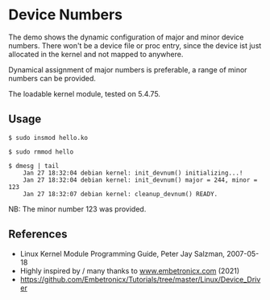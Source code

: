 # Device Numbers

The demo shows the dynamic configuration of major and minor device numbers. There won't be a device file or proc entry, since the device ist just allocated in the kernel and not mapped to anywhere.   

Dynamical assignment of major numbers is preferable, a range of minor numbers can be provided.  

The loadable kernel module, tested on 5.4.75.  

## Usage

```
$ sudo insmod hello.ko

$ sudo rmmod hello

$ dmesg | tail
    Jan 27 18:32:04 debian kernel: init_devnum() initializing...!
    Jan 27 18:32:04 debian kernel: init_devnum() major = 244, minor = 123
    Jan 27 18:32:07 debian kernel: cleanup_devnum() READY.
```

NB: The minor number 123 was provided.  

## References

 * Linux Kernel Module Programming Guide, Peter Jay Salzman, 2007-05-18
 * Highly inspired by / many thanks to www.embetronicx.com (2021)
 * https://github.com/Embetronicx/Tutorials/tree/master/Linux/Device_Driver
